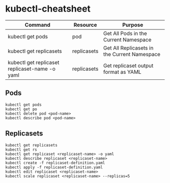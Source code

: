 # kubectl-cheatsheet

| Command | Resource | Purpose|
|----------|----------|----------|
| kubectl get pods | pod  | Get All Pods in the Current Namespace  |
| kubectl get replicasets  | replicasets  | Get All Replicasets in the Current Namespace  |
| kubectl get replicaset replicaset-name -o yaml  | replicasets  | Get replicaset output format as YAML  |

## Pods
```
kubectl get pods
kubectl get po
kubectl delete pod <pod-name>
kubectl describe pod <pod-name>
```

## Replicasets
```
kubectl get replicasets
kubectl get rs
kubectl get replicaset <replicaset-name> -o yaml
kubectl describe replicaset <replicaset-name>
kubectl create -f replicaset-definition.yaml
kubectl apply -f replicaset-definition.yaml
kubectl edit replicaset <replicaset-name>
kubectl scale replicaset <replicaset-name> --replicas=5
```

